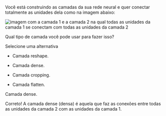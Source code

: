 Você está construindo as camadas da sua rede neural e quer conectar totalmente as unidades dela como na imagem abaixo:

![imagem com a camada 1 e a camada 2 na qual todas as unidades da camada 1 se conectam com todas as unidades da camada 2](https://s3.amazonaws.com/caelum-online-public/982-tensorflow/image13.png)

Qual tipo de camada você pode usar para fazer isso?

Selecione uma alternativa

-   Camada reshape.
    
-   Camada dense.
    
-   Camada cropping.
    
-   Camada flatten.


Camada dense.

Correto! A camada dense (densa) é aquela que faz as conexões entre todas as unidades da camada 2 com as unidades da camada 1.